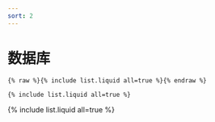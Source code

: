 ```yaml
---
sort: 2
---
```


# 数据库

```
{% raw %}{% include list.liquid all=true %}{% endraw %}

{% include list.liquid all=true %}
```

{% include list.liquid all=true %}
